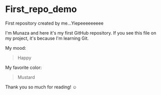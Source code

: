 # First_repo_demo
First repository created by me...Yiepeeeeeeeee

I'm Munaza and here it's my first GitHub repository.
If you see this file on my project, it's because I'm learning Git.

My mood:

> Happy

My favorite color:

> Mustard

Thank you so much for reading! ☺

